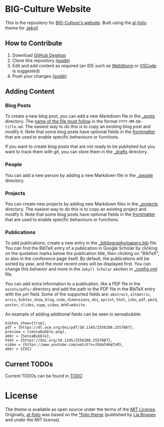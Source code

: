 # BIG-Culture Website

This is the repository for [BIG-Culture's website](https://big-culture.github.io/).
Built using the [al-folio](https://github.com/alshedivat/al-folio) theme for [Jekyll](https://jekyllrb.com/).

## How to Contribute

1. Download [GitHub Desktop](https://desktop.github.com/)
2. Clone this repository [(guide)](https://docs.github.com/en/desktop/adding-and-cloning-repositories/cloning-and-forking-repositories-from-github-desktop#cloning-a-repository)
3. Edit and add content as required (an IDE such as [WebStorm](https://www.jetbrains.com/webstorm/) or [VSCode](https://code.visualstudio.com/) is suggested)
4. Push your changes [(guide)](https://docs.github.com/en/desktop/making-changes-in-a-branch/pushing-changes-to-github-from-github-desktop)

## Adding Content

### Blog Posts

To create a new blog post, you can add a new Markdown file in the [\_posts](_posts/) directory. The [name of the file must follow](https://jekyllrb.com/docs/posts/#creating-posts) in the format `YYYY-MM-DD-title.md`. The easiest way to do this is to copy an existing blog post and modify it. Note that some blog posts have optional fields in the [frontmatter](https://jekyllrb.com/docs/front-matter/) that are used to enable specific behaviours or functions.

If you want to create blog posts that are not ready to be published but you want to track them with git, you can store them in the [\_drafts](_drafts/) directory.

### People

You can add a new person by adding a new Markdown file in the [\_people](_people/) directory.

### Projects

You can create new projects by adding new Markdown files in the [\_projects](_projects/) directory. The easiest way to do this is to copy an existing project and modify it. Note that some blog posts have optional fields in the [frontmatter](https://jekyllrb.com/docs/front-matter/) that are used to enable specific behaviours or functions.

### Publications

To add publications, create a new entry in the [\_bibliography/papers.bib](_bibliography/papers.bib) file. You can find the BibTeX entry of a publication in Google Scholar by clicking on the quotation marks below the publication title, then clicking on "BibTeX", or also in the conference page itself. By default, the publications will be sorted by year, and the most recent ones will be displayed first. You can change this behavior and more in the `Jekyll Scholar` section in [\_config.yml](_config.yml) file.

You can add extra information to a publication, like a PDF file in the `assets/pdfs/` directory and add the path to the PDF file in the BibTeX entry with the `pdf` field. Some of the supported fields are: `abstract`, `altmetric`, `arxiv`, `bibtex_show`, `blog`, `code`, `dimensions`, `doi`, `eprint`, `html`, `isbn`, `pdf`, `pmid`, `poster`, `slides`, `supp`, `video`, and `website`.

An example of adding additional fields can be seen in sensabubble:
```
bibtex_show={true},
pdf = {https://dl.acm.org/doi/pdf/10.1145/2556288.2557087},
preview = {sensabubble.png},
abbr = {SensaBubble},
html = {https://doi.org/10.1145/2556288.2557087},
video = {https://www.youtube.com/watch?v=JGUmf4HqTxM},
abbr = {CHI}
```
## Current TODOs

Current TODOs can be found in [TODO](TODO.md)

# License

The theme is available as open source under the terms of the [MIT License](https://github.com/alshedivat/al-folio/blob/master/LICENSE).
Originally, [al-folio](https://github.com/alshedivat/al-folio) was based on the [\*folio theme](https://github.com/bogoli/-folio) (published by [Lia Bogoev](https://liabogoev.com) and under the MIT license).

